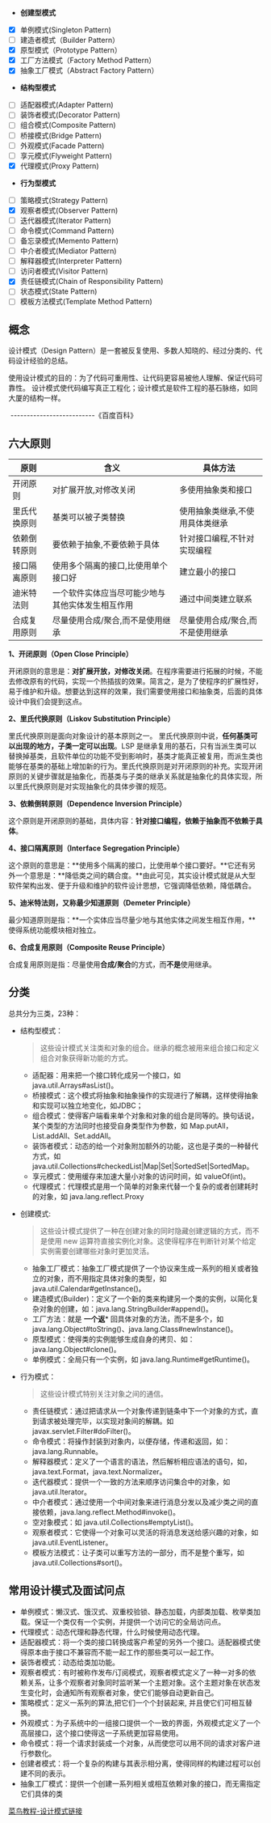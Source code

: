 -  **创建型模式** 
  - [x]  单例模式(Singleton Pattern)
  - [ ]  建造者模式（Builder Pattern）
  - [x]  原型模式（Prototype Pattern）
  - [x]  工厂方法模式（Factory Method Pattern）
  - [x]  抽象工厂模式（Abstract Factory Pattern）
-  **结构型模式** 
  - [ ] 适配器模式(Adapter Pattern)
  - [ ] 装饰者模式(Decorator Pattern)
  - [ ] 组合模式(Composite Pattern)
  - [ ] 桥接模式(Bridge Pattern)
  - [ ] 外观模式(Facade Pattern)
  - [ ] 享元模式(Flyweight Pattern)
  - [x] 代理模式(Proxy Pattern)
-  **行为型模式** 
  - [ ]  策略模式(Strategy Pattern)
  - [x]  观察者模式(Observer Pattern)
  - [ ]  迭代器模式(Iterator Pattern)
  - [ ]  命令模式(Command Pattern)
  - [ ]  备忘录模式(Memento Pattern)
  - [ ]  中介者模式(Mediator Pattern)
  - [ ]  解释器模式(Interpreter Pattern)
  - [ ]  访问者模式(Visitor Pattern)
  - [x]  责任链模式(Chain of Responsibility Pattern)
  - [ ]  状态模式(State Pattern)
  - [ ]  模板方法模式(Template Method Pattern)

## 概念

设计模式（Design Pattern）是一套被反复使用、多数人知晓的、经过分类的、代码设计经验的总结。

使用设计模式的目的：为了代码可重用性、让代码更容易被他人理解、保证代码可靠性。 设计模式使代码编写真正工程化；设计模式是软件工程的基石脉络，如同大厦的结构一样。

​														--------------------------《百度百科》

## 六大原则

| **原则**     | **含义**                                         | **具体方法**                     |
| ------------ | ------------------------------------------------ | -------------------------------- |
| 开闭原则     | 对扩展开放,对修改关闭                            | 多使用抽象类和接口               |
| 里氏代换原则 | 基类可以被子类替换                               | 使用抽象类继承,不使用具体类继承  |
| 依赖倒转原则 | 要依赖于抽象,不要依赖于具体                      | 针对接口编程,不针对实现编程      |
| 接口隔离原则 | 使用多个隔离的接口,比使用单个接口好              | 建立最小的接口                   |
| 迪米特法则   | 一个软件实体应当尽可能少地与其他实体发生相互作用 | 通过中间类建立联系               |
| 合成复用原则 | 尽量使用合成/聚合,而不是使用继承                 | 尽量使用合成/聚合,而不是使用继承 |

**1、开闭原则（Open Close Principle）**

开闭原则的意思是：**对扩展开放，对修改关闭**。在程序需要进行拓展的时候，不能去修改原有的代码，实现一个热插拔的效果。简言之，是为了使程序的扩展性好，易于维护和升级。想要达到这样的效果，我们需要使用接口和抽象类，后面的具体设计中我们会提到这点。

**2、里氏代换原则（Liskov Substitution Principle）**

里氏代换原则是面向对象设计的基本原则之一。 里氏代换原则中说，**任何基类可以出现的地方，子类一定可以出现**。LSP 是继承复用的基石，只有当派生类可以替换掉基类，且软件单位的功能不受到影响时，基类才能真正被复用，而派生类也能够在基类的基础上增加新的行为。里氏代换原则是对开闭原则的补充。实现开闭原则的关键步骤就是抽象化，而基类与子类的继承关系就是抽象化的具体实现，所以里氏代换原则是对实现抽象化的具体步骤的规范。

**3、依赖倒转原则（Dependence Inversion Principle）**

这个原则是开闭原则的基础，具体内容：**针对接口编程，依赖于抽象而不依赖于具体**。

**4、接口隔离原则（Interface Segregation Principle）**

这个原则的意思是：**使用多个隔离的接口，比使用单个接口要好。**它还有另外一个意思是：**降低类之间的耦合度。**由此可见，其实设计模式就是从大型软件架构出发、便于升级和维护的软件设计思想，它强调降低依赖，降低耦合。

**5、迪米特法则，又称最少知道原则（Demeter Principle）**

最少知道原则是指：**一个实体应当尽量少地与其他实体之间发生相互作用，**使得系统功能模块相对独立。

**6、合成复用原则（Composite Reuse Principle）**

合成复用原则是指：尽量使用**合成/聚合**的方式，而**不是**使用继承。



## 分类

总共分为三类，23种：

- 结构型模式：

  >  这些设计模式关注类和对象的组合。继承的概念被用来组合接口和定义组合对象获得新功能的方式。

  - 适配器：用来把一个接口转化成另一个接口，如 java.util.Arrays#asList()。
  - 桥接模式：这个模式将抽象和抽象操作的实现进行了解耦，这样使得抽象和实现可以独立地变化，如JDBC；
  - 组合模式：使得客户端看来单个对象和对象的组合是同等的。换句话说，某个类型的方法同时也接受自身类型作为参数，如 Map.putAll，List.addAll、Set.addAll。
  - 装饰者模式：动态的给一个对象附加额外的功能，这也是子类的一种替代方式，如 java.util.Collections#checkedList|Map|Set|SortedSet|SortedMap。
  - 享元模式：使用缓存来加速大量小对象的访问时间，如 valueOf(int)。
  - 代理模式：代理模式是用一个简单的对象来代替一个复杂的或者创建耗时的对象，如 java.lang.reflect.Proxy

- 创建模式:

  > 这些设计模式提供了一种在创建对象的同时隐藏创建逻辑的方式，而不是使用 new 运算符直接实例化对象。这使得程序在判断针对某个给定实例需要创建哪些对象时更加灵活。

  - 抽象工厂模式：抽象工厂模式提供了一个协议来生成一系列的相关或者独立的对象，而不用指定具体对象的类型，如 java.util.Calendar#getInstance()。
  - 建造模式(Builder)：定义了一个新的类来构建另一个类的实例，以简化复杂对象的创建，如：java.lang.StringBuilder#append()。
  - 工厂方法：就是 **一个返*** 回具体对象的方法，而不是多个，如 java.lang.Object#toString()、java.lang.Class#newInstance()。
  - 原型模式：使得类的实例能够生成自身的拷贝、如：java.lang.Object#clone()。
  - 单例模式：全局只有一个实例，如 java.lang.Runtime#getRuntime()。

- 行为模式：

  >  这些设计模式特别关注对象之间的通信。

  - 责任链模式：通过把请求从一个对象传递到链条中下一个对象的方式，直到请求被处理完毕，以实现对象间的解耦。如 javax.servlet.Filter#doFilter()。
  - 命令模式：将操作封装到对象内，以便存储，传递和返回，如：java.lang.Runnable。
  - 解释器模式：定义了一个语言的语法，然后解析相应语法的语句，如，java.text.Format，java.text.Normalizer。
  - 迭代器模式：提供一个一致的方法来顺序访问集合中的对象，如 java.util.Iterator。
  - 中介者模式：通过使用一个中间对象来进行消息分发以及减少类之间的直接依赖，java.lang.reflect.Method#invoke()。
  - 空对象模式：如 java.util.Collections#emptyList()。
  - 观察者模式：它使得一个对象可以灵活的将消息发送给感兴趣的对象，如 java.util.EventListener。
  - 模板方法模式：让子类可以重写方法的一部分，而不是整个重写，如 java.util.Collections#sort()。

## 常用设计模式及面试问点

- 单例模式：懒汉式、饿汉式、双重校验锁、静态加载，内部类加载、枚举类加载。保证一个类仅有一个实例，并提供一个访问它的全局访问点。
- 代理模式：动态代理和静态代理，什么时候使用动态代理。
- 适配器模式：将一个类的接口转换成客户希望的另外一个接口。适配器模式使得原本由于接口不兼容而不能一起工作的那些类可以一起工作。
- 装饰者模式：动态给类加功能。
- 观察者模式：有时被称作发布/订阅模式，观察者模式定义了一种一对多的依赖关系，让多个观察者对象同时监听某一个主题对象。这个主题对象在状态发生变化时，会通知所有观察者对象，使它们能够自动更新自己。
- 策略模式：定义一系列的算法,把它们一个个封装起来, 并且使它们可相互替换。
- 外观模式：为子系统中的一组接口提供一个一致的界面，外观模式定义了一个高层接口，这个接口使得这一子系统更加容易使用。
- 命令模式：将一个请求封装成一个对象，从而使您可以用不同的请求对客户进行参数化。
- 创建者模式：将一个复杂的构建与其表示相分离，使得同样的构建过程可以创建不同的表示。
- 抽象工厂模式：提供一个创建一系列相关或相互依赖对象的接口，而无需指定它们具体的类



[菜鸟教程-设计模式链接](http://www.runoob.com/design-pattern/design-pattern-tutorial.html)